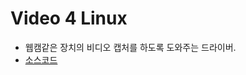 # Video 4 Linux
- 웹캠같은 장치의 비디오 캡처를 하도록 도와주는 드라이버.
- [소스코드](./multimedia/EX04-02_v4l2test/v4l2test.c)
